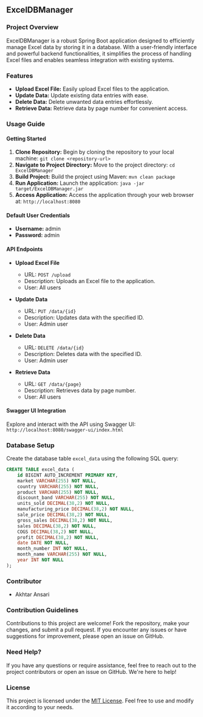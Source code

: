## ExcelDBManager

### Project Overview
ExcelDBManager is a robust Spring Boot application designed to efficiently manage Excel data by storing it in a database. With a user-friendly interface and powerful backend functionalities, it simplifies the process of handling Excel files and enables seamless integration with existing systems.

### Features
- **Upload Excel File:** Easily upload Excel files to the application.
- **Update Data:** Update existing data entries with ease.
- **Delete Data:** Delete unwanted data entries effortlessly.
- **Retrieve Data:** Retrieve data by page number for convenient access.

### Usage Guide

#### Getting Started
1. **Clone Repository:** Begin by cloning the repository to your local machine: `git clone <repository-url>`
2. **Navigate to Project Directory:** Move to the project directory: `cd ExcelDBManager`
3. **Build Project:** Build the project using Maven: `mvn clean package`
4. **Run Application:** Launch the application: `java -jar target/ExcelDBManager.jar`
5. **Access Application:** Access the application through your web browser at: `http://localhost:8080`

#### Default User Credentials
- **Username:** admin
- **Password:** admin

#### API Endpoints

- **Upload Excel File**
  - URL: `POST /upload`
  - Description: Uploads an Excel file to the application.
  - User: All users

- **Update Data**
  - URL: `PUT /data/{id}`
  - Description: Updates data with the specified ID.
  - User: Admin user

- **Delete Data**
  - URL: `DELETE /data/{id}`
  - Description: Deletes data with the specified ID.
  - User: Admin user

- **Retrieve Data**
  - URL: `GET /data/{page}`
  - Description: Retrieves data by page number.
  - User: All users

#### Swagger UI Integration
Explore and interact with the API using Swagger UI: `http://localhost:8080/swagger-ui/index.html`

### Database Setup
Create the database table `excel_data` using the following SQL query:

```sql
CREATE TABLE excel_data (
    id BIGINT AUTO_INCREMENT PRIMARY KEY,
    market VARCHAR(255) NOT NULL,
    country VARCHAR(255) NOT NULL,
    product VARCHAR(255) NOT NULL,
    discount_band VARCHAR(255) NOT NULL,
    units_sold DECIMAL(38,2) NOT NULL,
    manufacturing_price DECIMAL(38,2) NOT NULL,
    sale_price DECIMAL(38,2) NOT NULL,
    gross_sales DECIMAL(38,2) NOT NULL,
    sales DECIMAL(38,2) NOT NULL,
    COGS DECIMAL(38,2) NOT NULL,
    profit DECIMAL(38,2) NOT NULL,
    date DATE NOT NULL,
    month_number INT NOT NULL,
    month_name VARCHAR(255) NOT NULL,
    year INT NOT NULL
);
```

### Contributor
- Akhtar Ansari

### Contribution Guidelines
Contributions to this project are welcome! Fork the repository, make your changes, and submit a pull request. If you encounter any issues or have suggestions for improvement, please open an issue on GitHub.

### Need Help?
If you have any questions or require assistance, feel free to reach out to the project contributors or open an issue on GitHub. We're here to help!

### License
This project is licensed under the [MIT License](link-to-license). Feel free to use and modify it according to your needs.